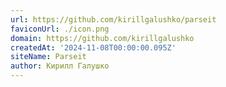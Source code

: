 ```yaml
---
url: https://github.com/kirillgalushko/parseit
faviconUrl: ./icon.png
domain: https://github.com/kirillgalushko
createdAt: '2024-11-08T00:00:00.095Z'
siteName: Parseit
author: Кирилл Галушко
---
```

